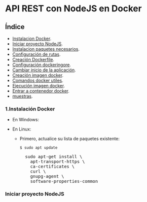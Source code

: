 # API REST con NodeJS en Docker


## Índice
- [Instalacion Docker](#instalacion-docker).
- [Iniciar proyecto NodeJS](#iniciar-node).
- [Instalacion paquetes necesarios](#paquetes-necesarios).
- [Configuración de rutas](#configurar-rutas).
- [Creación Dockerfile](#docker-file).
- [Configuración dockeringore](#docker-ignore).
- [Cambiar inicio de la aplicación](#script-inicio).
- [Creación imagen docker](#docker-image).
- [Comandos docker utiles](#comandos-docker).
- [Ejecución imagen docker]($ejecutar-image-docker).
- [Entrar a contenedor docker](#entrar-docker).
- [muestras](#muestras).


### 1.Instalación Docker
  - En Windows:
  
  - En Linux:
    - Primero, actualice su lista de paquetes existente:
      <pre><code>$ sudo apt update</code></pre>
      
      <pre>
        sudo apt-get install \
          apt-transport-https \
          ca-certificates \
          curl \
          gnupg-agent \
          software-properties-common
      </pre>

### Iniciar proyecto NodeJS
